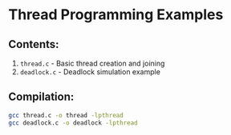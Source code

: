 # Thread Programming Examples

## Contents:
1. `thread.c` - Basic thread creation and joining
2. `deadlock.c` - Deadlock simulation example

## Compilation:
```bash
gcc thread.c -o thread -lpthread
gcc deadlock.c -o deadlock -lpthread
